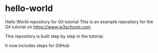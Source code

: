 # hello-world
Hello World repository for Git tutorial
This is an example repository for the Git tutorial on https://www.w3schools.com

This repository is built step by step in the tutorial. 

It now includes steps for GitHub
